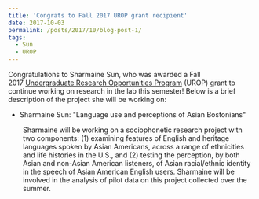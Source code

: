 ```yaml
---
title: 'Congrats to Fall 2017 UROP grant recipient'
date: 2017-10-03
permalink: /posts/2017/10/blog-post-1/
tags:
  - Sun
  - UROP
---
```


Congratulations to Sharmaine Sun, who was awarded a Fall 2017 <a href="http://www.bu.edu/urop/" target="_blank">Undergraduate Research Opportunities Program</a> (UROP) grant to continue working on research in the lab this semester! Below is a brief description of the project she will be working on:
<ul>
 	<li>Sharmaine Sun: "Language use and perceptions of Asian Bostonians"</li>
</ul>
<p style="padding-left: 30px;">Sharmaine will be working on a sociophonetic research project with two components: (1) examining features of English and heritage languages spoken by Asian Americans, across a range of ethnicities and life histories in the U.S., and (2) testing the perception, by both Asian and non-Asian American listeners, of Asian racial/ethnic identity in the speech of Asian American English users. Sharmaine will be involved in the analysis of pilot data on this project collected over the summer.</p>
